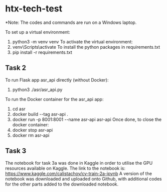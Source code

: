 # htx-tech-test
*Note: The codes and commands are run on a Windows laptop.

To set up a virtual environment:
1. python3 -m venv venv
To activate the virtual environment:
2. venv\Scripts\activate
To install the python packages in requirements.txt
3. pip install -r requirements.txt

## Task 2
To run Flask app asr_api directly (without Docker):
1. python3 ./asr/asr_api.py

To run the Docker container for the asr_api app:
1. cd asr
2. docker build --tag asr-api .
3. docker run -p 8001:8001 --name asr-api asr-api
Once done, to close the docker container:
4. docker stop asr-api
5. docker rm asr-api

## Task 3
The notebook for task 3a was done in Kaggle in order to utilise the GPU resources available on Kaggle. 
The link to the notebook is: https://www.kaggle.com/calistachoy/cv-train-2a-ipynb
A version of the notebook was downloaded and uploaded onto Github, with additional codes for the other parts added to the downloaded notebook.